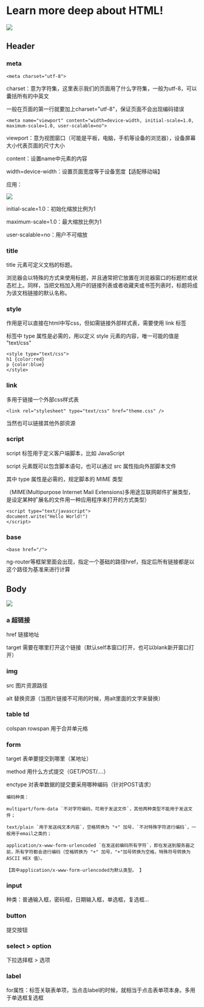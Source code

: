 # Learn more deep about HTML!

<img src="https://img2018.cnblogs.com/blog/1147701/201903/1147701-20190304201539507-1866945106.png">

## Header

### meta

`<meta charset="utf-8">`

charset：意为字符集，这里表示我们的页面用了什么字符集，一般为utf-8，可以囊括所有的中英文

一般在页面的第一行就要加上charset="utf-8"，保证页面不会出现编码错误

`<meta name="viewport" content="width=device-width, initial-scale=1.0, maximum-scale=1.0, user-scalable=no">`

viewport：意为视图窗口（可能是平板，电脑，手机等设备的浏览器），设备屏幕大小代表页面的尺寸大小

content：设置name中元素的内容

width=device-width：设置页面宽度等于设备宽度【适配移动端】

应用：

<img src="https://img2018.cnblogs.com/blog/1147701/201903/1147701-20190304201546910-980561614.png">

initial-scale=1.0：初始化缩放比例为1

maximum-scale=1.0：最大缩放比例为1

user-scalable=no：用户不可缩放

### title

title 元素可定义文档的标题。

浏览器会以特殊的方式来使用标题，并且通常把它放置在浏览器窗口的标题栏或状态栏上。同样，当把文档加入用户的链接列表或者收藏夹或书签列表时，标题将成为该文档链接的默认名称。

### style

作用是可以直接在html中写css，但如需链接外部样式表，需要使用 link 标签

标签中 type 属性是必需的，用以定义 style 元素的内容，唯一可能的值是 "text/css"

	<style type="text/css">
	h1 {color:red}
	p {color:blue}
	</style>

### link

多用于链接一个外部css样式表

	<link rel="stylesheet" type="text/css" href="theme.css" />

当然也可以链接其他外部资源

### script

script 标签用于定义客户端脚本，比如 JavaScript

script 元素既可以包含脚本语句，也可以通过 src 属性指向外部脚本文件

其中 type 属性是必需的，规定脚本的 MIME 类型

（MIME(Multipurpose Internet Mail Extensions)多用途互联网邮件扩展类型，是设定某种扩展名的文件用一种应用程序来打开的方式类型）

	<script type="text/javascript">
	document.write("Hello World!")
	</script>

### base

`<base href="/">`

ng-router等框架里面会出现，指定一个基础的路径href，指定后所有链接都是以这个路径为基准来进行计算

## Body

<img src="https://img2018.cnblogs.com/blog/1147701/201903/1147701-20190304201554207-541702160.png">

### a 超链接

href 链接地址 

target 需要在哪里打开这个链接（默认self本窗口打开，也可以blank新开窗口打开）

### img

src 图片资源路径  

alt 替换资源（当图片链接不可用的时候，用alt里面的文字来替换）

### table td

colspan rowspan 用于合并单元格

### form 

target 表单要提交到哪里（某地址）

method 用什么方式提交（GET/POST/....）

enctype 对表单数据的提交要采用哪种编码（针对POST请求）

	编码种类：

	multipart/form-data `不对字符编码，可用于发送文件`，其他两种类型不能用于发送文件；

	text/plain `用于发送纯文本内容`，空格转换为 "+" 加号，`不对特殊字符进行编码`，一般用于email之类的；

	application/x-www-form-urlencoded `在发送前编码所有字符`，即在发送到服务器之前，所有字符都会进行编码（空格转换为 "+" 加号，"+"加号转换为空格，特殊符号转换为 ASCII HEX 值）。

	【其中application/x-www-form-urlencoded为默认类型。 】

### input

种类：普通输入框，密码框，日期输入框，单选框，复选框...

### button

提交按钮

### select > option

下拉选择框 > 选项

### label

for属性：标签关联表单项，当点击label的时候，就相当于点击表单项本身。多用于单选框复选框
